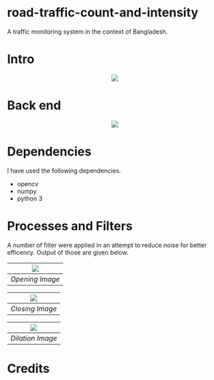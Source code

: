 # road-traffic-count-and-intensity
A traffic monitoring system in the context of Bangladesh.
<br>
# Intro

<p align="center">
  <img src="https://github.com/hasibzunair/road-traffic-count/blob/master/images/output.gif">
</p>

# Back end

<p align="center">
  <img src="https://github.com/hasibzunair/road-traffic-count/blob/master/images/backgroundSub.gif">
</p>

# Dependencies 
I have used the following dependencies.
   * opencv
   * numpy
   * python 3

# Processes and Filters
A number of filter were applied in an attempt to reduce noise for better efficency. Output of those are given below.

| ![](https://github.com/hasibzunair/road-traffic-count/blob/master/images/opening%20image.png)| 
|:--:| 
| *Opening Image* |


| ![](https://github.com/hasibzunair/road-traffic-count/blob/master/images/closing%20image.png)| 
|:--:| 
| *Closing Image* |


| ![](https://github.com/hasibzunair/road-traffic-count/blob/master/images/dilation%20image.png)| 
|:--:| 
| *Dilation Image* |

# Credits 
